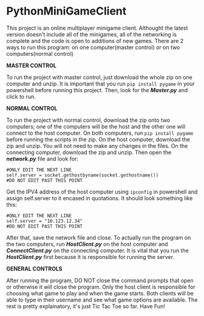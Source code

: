 # PythonMiniGameClient
This project is an online multiplayer minigame client. 
Althought the latest version doesn't include all of the minigames, all of the networking is complete and the code is open to additions of new games. 
There are 2 ways to run this program: on one computer(master control) or on two computers(normal control)

**MASTER CONTROL**

To run the project with master control, just download the whole zip on one computer and unzip. It is important that you run ```pip install pygame``` in your powershell before running this project. Then, look for the ***Master.py*** and click to run.

**NORMAL CONTROL**

To run the project with normal control, download the zip onto two computers; one of the computers will be the host and the other one will connect to the host computer. On both computers, run ```pip install pygame``` before running the scripts in the zip. On the host computer, download the zip and unzip. You will not need to make any changes in the files. On the connecting computer, download the zip and unzip. Then open the ***network.py*** file and look for:
```
#ONLY EDIT THE NEXT LINE
self.server = socket.gethostbyname(socket.gethostname())
#DO NOT EDIT PAST THIS POINT
```
Get the IPV4 address of the host computer using ```ipconfig``` in powershell and assign self.server to it encased in quotations. It should look something like this:
```
#ONLY EDIT THE NEXT LINE
self.server = "10.123.12.34"
#DO NOT EDIT PAST THIS POINT
```
After that, save the network file and close.
To actually run the program on the two computers, run ***HostClient.py*** on the host computer and ***ConnectClient.py*** on the connecting computer. It is vital that you run the ***HostClient.py*** first because it is responsible for running the server. 

**GENERAL CONTROLS**

After running the program, DO NOT close the command prompts that open or otherwise it will close the program. Only the host client is responsible for choosing what game to play and when the game starts. Both clients will be able to type in their username and see what game options are available. The rest is pretty explainatory, it's just Tic Tac Toe so far. 
Have Fun!
